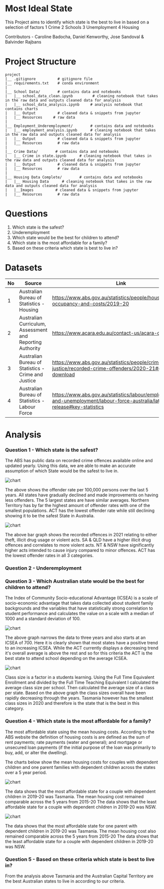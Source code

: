 # Most Ideal State

This Project aims to identify which state is the best to live in based on a selection of factors
1 Crime
2 Schools
3 Unemployment
4 Housing

Contributors - Caroline Badocha, Daniel Kenworthy, Jose Sandoval & Balvinder Rajbans

# Project Structure

```
project
|__ .gitignore          # gitignore file
|__ requirements.txt    # conda environment
| 
|__ School Data/        # contains data and notebooks
|   |__ school_data_clean.ipynb         # cleaning notebook that takes in the raw data and outputs cleaned data for analysis
|   |__ school_data_analysis.ipynb     # analysis notebook that contains charts
|   |__ Output          # cleaned data & snippets from jupyter
|   |__ Resources     # raw data
|
|__ Employment_Underemployment/        # contains data and notebooks
|   |__ employment_analysis.ipynb      # cleaning notebook that takes in the raw data and outputs cleaned data for analysis
|   |__ Output          # cleaned data & snippets from jupyter
|   |__ Resources       # raw data
|
|__ Crime Data/        # contains data and notebooks
|   |__ Crime in state.ipynb      # cleaning notebook that takes in the raw data and outputs cleaned data for analysis
|   |__ Output          # cleaned data & snippets from jupyter
|   |__ Resources       # raw data
|
|__ Housing Data Complete/        # contains data and notebooks
|   |__ Housing Data      # cleaning notebook that takes in the raw data and outputs cleaned data for analysis
|   |__Images          # cleaned data & snippets from jupyter
|   |__ Resources       # raw data
```
# Questions
1. Which state is the safest?
2. Underemployment
3. Which state would be the best for children to attend?
4. Which state is the most affordable for a family?
5. Based on these criteria which state is best to live in?

# Datasets
|No|Source|Link|
|-|-|-|
|1|Australian Bureau of Statistics - Housing|https://www.abs.gov.au/statistics/people/housing/housing-occupancy-and-costs/2019-20|
|2|Australian Curriculum, Assessment and Reporting Authority|https://www.acara.edu.au/contact-us/acara-data-access|
|3|Australian Bureau of Statistics - Crime and Justice|https://www.abs.gov.au/statistics/people/crime-and-justice/recorded-crime-offenders/2020-21#data-download|
|4|Australian Bureau of Statistics - Labour Force|https://www.abs.gov.au/statistics/labour/employment-and-unemployment/labour-force-australia/latest-release#key-statistics|

# Analysis

### Question 1 - Which state is the safest?
The ABS has public data on recorded crime offences available online and updated yearly.
Using this data, we are able to make an accurate assumption of which State would be the safest to live in. 

![chart](./Crime%20Data/images/Graph1.png)

The above shows the offender rate per 100,000 persons over the last 5 years. 
All states have gradually declined and made improvements on having less offenders. The 5 largest states are have similar averages.
Northern Territory has by far the highest amount of offender rates with one of the smallest populations.
ACT has the lowest offender rate while still declining showing it to be the safest State in Australia.

![chart](./Crime%20Data/images/Graph2.png)

The above bar graph shows the recorded offences in 2021 relating to either theft, illicit drug usage or violent acts.
SA & QLD have a higher illicit drug offences and correlates to more violent acts.
NT & NSW have significantly higher acts intended to cause injury compared to minor offences.
ACT has the lowest offender rates in all 3 categories.

### Question 2 - Underemployment


### Question 3 - Which Australian state would be the best for children to attend?

The Index of Community Socio-educational Advantage (ICSEA) is a scale of socio-economic advantage that takes data collected about student family backgrounds and the variables that have statistically strong correlation to student performance and calculates the value on a scale with a median of 1000 and a standard deviation of 100.

![chart](./School%20Data/Output/ICSEA_Bar.png)

The above graph narrows the data to three years and also starts at an ICSEA of 700. Here it is clearly shown that most states have a positive trend to an increasing ICSEA. While the ACT currently displays a decreasing trend it's overall average is above the rest and so for this criteria the ACT is the best state to attend school depending on the average ICSEA.

![chart](./School%20Data/Output/Class%20Size.png)

Class size is a factor in a students learning. Using the Full Time Equivalent Enrollment and divided by the Full Time Teaching Equivalent I calculated the average class size per school. Then calculated the average size of a class per state. Based on the above graph the class sizes overall have been rapidly decreasing through the years. Tasmania however has the smallest class sizes in 2020 and therefore is the state that is the best in this category.

### Question 4 - Which state is the most affordable for a family?

The most affordable state using the mean housing costs. 
According to the ABS website the definition of housing costs is are defined as the sum of rent payments; rate payments (water and general); and mortgage or unsecured loan payments (if the initial purpose of the loan was primarily to buy, add, or alter the dwelling).

The charts below show the mean housing costs for couples with dependent children and one parent families with dependent children across the states over a 5 year period.

![chart](./Housing%20Data%20Complete/Images/Mean%20Housing%20Cost%20for%20couple%20family%20with%20dependent%20children.png)

The data shows that the most affordable state for a couple with dependent children in 2019-20 was Tasmania.
The mean housing cost remained comparable across the 5 years from 2015-20
The data shows that the least affordable state for a couple with dependent children in 2019-20 was NSW.

![chart](./Housing%20Data%20Complete/Images/Mean%20Housing%20Cost%20for%20single%20family%20with%20dependent%20children.png)

The data shows that the most affordable state for one parent with dependent children in 2019-20 was Tasmania.
The mean housing cost also remained comparable across the 5 years from 2015-20
The data shows that the least affordable state for a couple with dependent children in 2019-20 was NSW.

### Question 5 - Based on these criteria which state is best to live in?

From the analysis above Tasmania and the Australian Capital Territory are the best Australian states to live in according to our criteria.
